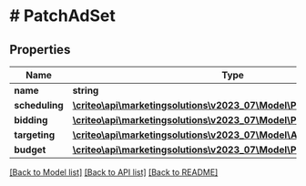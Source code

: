 # # PatchAdSet

## Properties

Name | Type | Description | Notes
------------ | ------------- | ------------- | -------------
**name** | **string** |  | [optional]
**scheduling** | [**\criteo\api\marketingsolutions\v2023_07\Model\PatchAdSetScheduling**](PatchAdSetScheduling.md) |  | [optional]
**bidding** | [**\criteo\api\marketingsolutions\v2023_07\Model\PatchAdSetBidding**](PatchAdSetBidding.md) |  | [optional]
**targeting** | [**\criteo\api\marketingsolutions\v2023_07\Model\AdSetTargeting**](AdSetTargeting.md) |  | [optional]
**budget** | [**\criteo\api\marketingsolutions\v2023_07\Model\PatchAdSetBudget**](PatchAdSetBudget.md) |  | [optional]

[[Back to Model list]](../../README.md#models) [[Back to API list]](../../README.md#endpoints) [[Back to README]](../../README.md)
